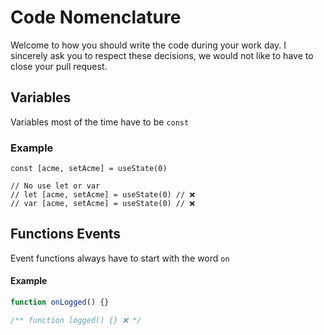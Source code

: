 # Code Nomenclature

Welcome to how you should write the code during your work day. I sincerely ask you to respect these decisions, we would not like to have to close your pull request.

## Variables

Variables most of the time have to be `const`

### Example

```tsx
const [acme, setAcme] = useState(0)

// No use let or var
// let [acme, setAcme] = useState(0) // ❌
// var [acme, setAcme] = useState(0) // ❌
```

## Functions Events

Event functions always have to start with the word `on`

#### Example

```ts
function onLogged() {}

/** function logged() {} ❌ */
```
